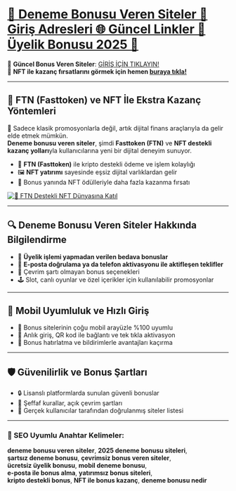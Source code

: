 # [🎁 Deneme Bonusu Veren Siteler 🚀 Giriş Adresleri 🌐 Güncel Linkler 🎯 Üyelik Bonusu 2025 📱](https://www.betgiris.site)

📍 **Güncel Bonus Veren Siteler**: [GİRİŞ İÇİN TIKLAYIN!](https://www.betgiris.site)  
🎯 **NFT ile kazanç fırsatlarını görmek için hemen [buraya tıkla!](https://up24.live/nftclub)**

---

## 🎨 FTN (Fasttoken) ve NFT İle Ekstra Kazanç Yöntemleri

🚀 Sadece klasik promosyonlarla değil, artık dijital finans araçlarıyla da gelir elde etmek mümkün.  
**Deneme bonusu veren siteler**, şimdi **Fasttoken (FTN)** ve **NFT destekli kazanç yolları**yla kullanıcılarına yeni bir dijital deneyim sunuyor.

- 🏦 **FTN (Fasttoken)** ile kripto destekli ödeme ve işlem kolaylığı  
- 🖼️ **NFT yatırımı** sayesinde eşsiz dijital varlıklardan gelir  
- 💎 Bonus yanında NFT ödülleriyle daha fazla kazanma fırsatı

[![🚀 FTN Destekli NFT Dünyasına Katıl](https://i.postimg.cc/nrYNFfk1/FASTTOKEN-G1.jpg)](https://up24.live/nftclub)

---

## 🔍 Deneme Bonusu Veren Siteler Hakkında Bilgilendirme

- 🎁 **Üyelik işlemi yapmadan verilen bedava bonuslar**  
- 📩 **E-posta doğrulama ya da telefon aktivasyonu ile aktifleşen teklifler**  
- 🔄 Çevrim şartı olmayan bonus seçenekleri  
- 🕹️ Slot, canlı oyunlar ve özel içerikler için kullanılabilir promosyonlar

---

## 📲 Mobil Uyumluluk ve Hızlı Giriş

- 📱 Bonus sitelerinin çoğu mobil arayüzle %100 uyumlu  
- 🚀 Anlık giriş, QR kod ile bağlantı ve tek tıkla aktivasyon  
- 🔔 Bonus hatırlatma ve bildirimlerle avantajları kaçırma

---

## 🛡️ Güvenilirlik ve Bonus Şartları

- 🔒 Lisanslı platformlarda sunulan güvenli bonuslar  
- 📜 Şeffaf kurallar, açık çevrim şartları  
- 👤 Gerçek kullanıcılar tarafından doğrulanmış siteler listesi

---

### 🔑 SEO Uyumlu Anahtar Kelimeler:

**deneme bonusu veren siteler**, **2025 deneme bonusu siteleri**,  
**şartsız deneme bonusu**, **çevrimsiz bonus veren siteler**,  
**ücretsiz üyelik bonusu**, **mobil deneme bonusu**,  
**e-posta ile bonus alma**, **yatırımsız bonus siteleri**,  
**kripto destekli bonus**, **NFT ile bonus kazanç**, **deneme bonusu nedir**

